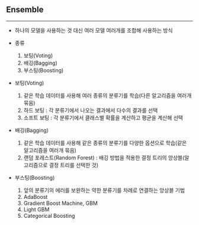 ## Ensemble

---

* 하나의 모델을 사용하는 것 대신 여러 모델 여러개를 조합해 사용하는 방식



* 종류
  1. 보팅(Voting)
  2. 배깅(Bagging)
  3. 부스팅(Boosting)



* 보팅(Voting)
  1. 같은 학습 데이터를 사용해 여러 종류의 분류기를 학습(다른 알고리즘을 여러개 묶음)
  2. 하드 보팅 : 각 분류기에서 나오는 결과에서 다수의 결과를 선택
  3. 소프트 보팅 : 각 분류기에서 클래스별 확률을 계산하고 평균을 계산해 선택



* 배깅(Bagging)
  1. 같은 학습 데이터를 사용해 같은 종류의 분류기를 다양한 옵션으로 학습(같은 알고리즘을 여러개 묶음)
  2. 랜덤 포레스트(Random Forest) : 배깅 방법을 적용한 결정 트리의 앙상블(알고리즘으로 결정 트리를 선택한 것)



* 부스팅(Boosting)
  1. 앞의 분류기의 에러를 보완하는 약한 분류기를 차례로 연결하는 앙상블 기법
  2. AdaBoost
  3. Gradient Boost Machine, GBM
  4. Light GBM
  5. Categorical Boosting





